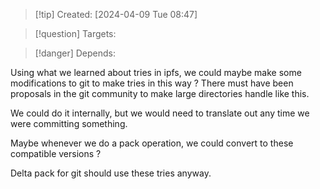 
>[!tip] Created: [2024-04-09 Tue 08:47]

>[!question] Targets: 

>[!danger] Depends: 

Using what we learned about tries in ipfs, we could maybe make some modifications to git to make tries in this way ?
There must have been proposals in the git community to make large directories handle like this.

We could do it internally, but we would need to translate out any time we were committing something.

Maybe whenever we do a pack operation, we could convert to these compatible versions ?

Delta pack for git should use these tries anyway.